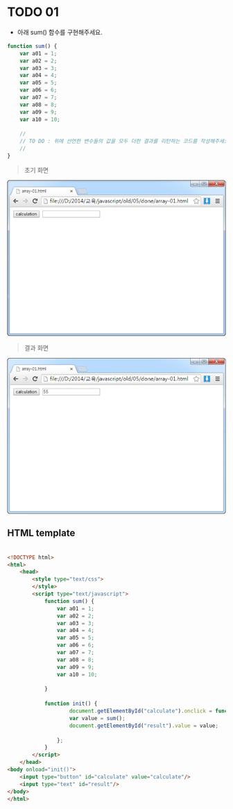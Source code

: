 ﻿TODO 01
========

* 아래 sum() 함수를 구현해주세요.

```javascript
function sum() {
	var a01 = 1;
	var a02 = 2;
	var a03 = 3;
	var a04 = 4;
	var a05 = 5;
	var a06 = 6;
	var a07 = 7;
	var a08 = 8;
	var a09 = 9;
	var a10 = 10;
	
	//
	// TO DO : 위에 선언한 변수들의 값을 모두 더한 결과를 리턴하는 코드를 작성해주세요.
	//
}

```

> 초기 화면

![TODO01](https://raw.githubusercontent.com/lightsh/jsstudy/master/05/todo/images/todo_01.png)


>  결과 화면

![TODO01](https://raw.githubusercontent.com/lightsh/jsstudy/master/05/todo/images/todo_01_result.png)

## HTML template

```html

<!DOCTYPE html> 
<html>
	<head>
		<style type="text/css">
		</style>
		<script type="text/javascript">
			function sum() {
				var a01 = 1;
				var a02 = 2;
				var a03 = 3;
				var a04 = 4;
				var a05 = 5;
				var a06 = 6;
				var a07 = 7;
				var a08 = 8;
				var a09 = 9;
				var a10 = 10;
				
			}
			
			function init() {
					document.getElementById("calculate").onclick = function() {
					var value = sum();
					document.getElementById("result").value = value;
					
				};
			}			
		</script>
	</head>
<body onload="init()">               
	<input type="button" id="calculate" value="calculate"/>        
	<input type="text" id="result"/> 
</body>
</html>

```
